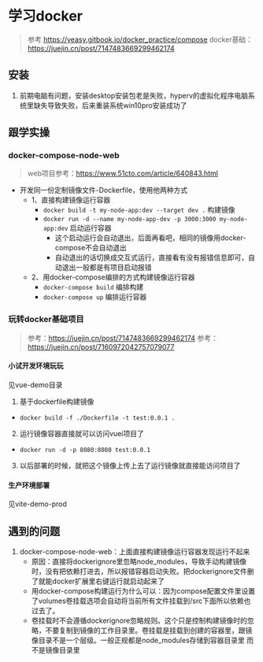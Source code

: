 # 学习docker

> 参考 https://yeasy.gitbook.io/docker_practice/compose
> docker基础：https://juejin.cn/post/7147483669299462174

## 安装

1. 前期电脑有问题，安装desktop安装包老是失败，hyperv的虚拟化程序电脑系统里缺失导致失败，后来重装系统win10pro安装成功了

## 跟学实操

### docker-compose-node-web

> web项目参考：https://www.51cto.com/article/640843.html

- 开发同一份定制镜像文件-Dockerfile，使用他两种方式
    - 1、直接构建镜像运行容器
      - `docker build -t my-node-app:dev --target dev .` 构建镜像
      - `docker run -d --name my-node-app-dev -p 3000:3000 my-node-app:dev` 启动运行容器
        - 这个启动运行会自动退出，后面再看吧，相同的镜像用docker-compose不会自动退出
        - 自动退出的话切换成交互式运行，直接看有没有报错信息即可，自动退出一般都是有项目启动报错
    - 2、用docker-compose编排的方式构建镜像运行容器
      - `docker-compose build` 编排构建
      - `docker-compose up` 编排运行容器

###  玩转docker基础项目

> 参考：https://juejin.cn/post/7147483669299462174
> 参考：https://juejin.cn/post/7160972042757079077



#### 小试开发环境玩玩

见vue-demo目录

1. 基于dockerfile构建镜像
  - `docker build -f ./Dockerfile -t test:0.0.1 .`
2. 运行镜像容器直接就可以访问vuei项目了
  - `docker run -d -p 8080:8080 test:0.0.1`
3. 以后部署的时候，就把这个镜像上传上去了运行镜像就直接能访问项目了

#### 生产环境部署

见vite-demo-prod



## 遇到的问题

1. docker-compose-node-web：上面直接构建镜像运行容器发现运行不起来
    - 原因：直接将dockerignore里忽略node_modules，导致手动构建镜像时，没有把依赖打进去，所以报错容器启动失败。把dockerignore文件删了就能docker扩展里右键运行就启动起来了
    - 用docker-compose构建运行为什么可以：因为compose配置文件里设置了volumes卷挂载选项会自动将当前所有文件挂载到/src下面所以依赖也过去了。 
    - 卷挂载时不会遵循dockerignore忽略规则。这个只是控制构建镜像时的忽略，不要复制到镜像的工作目录里。卷挂载是挂载到创建的容器里，跟镜像目录不是一个层级。一般正规都是node_modules存储到容器目录里 而不是镜像目录里